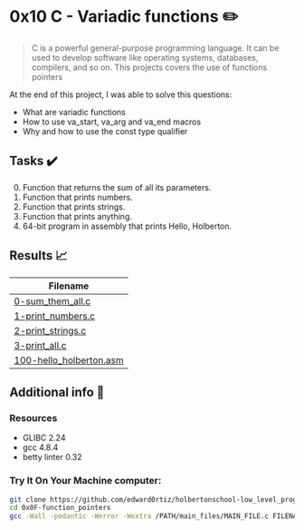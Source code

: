 # 0x10 C - Variadic functions :pencil2:

> C is a powerful general-purpose programming language. It can be used to develop software like operating systems, databases, compilers, and so on. This projects covers the use of functions pointers

At the end of this project, I was able to solve this questions:
  
* What are variadic functions
* How to use va_start, va_arg and va_end macros
* Why and how to use the const type qualifier

## Tasks :heavy_check_mark:

0. Function that returns the sum of all its parameters.
1. Function that prints numbers.
2. Function that prints strings.
3. Function that prints anything.
4. 64-bit program in assembly that prints Hello, Holberton.

## Results :chart_with_upwards_trend:

| Filename |
| ------ |
| [0-sum_them_all.c](https://github.com/edward0rtiz/holbertonschool-low_level_programming/blob/master/0x10-variadic_functions/0-sum_them_all.c)|
| [1-print_numbers.c](https://github.com/edward0rtiz/holbertonschool-low_level_programming/blob/master/0x10-variadic_functions/1-print_numbers.c)|
| [2-print_strings.c](https://github.com/edward0rtiz/holbertonschool-low_level_programming/blob/master/0x10-variadic_functions/2-print_strings.c)|
| [3-print_all.c](https://github.com/edward0rtiz/holbertonschool-low_level_programming/blob/master/0x10-variadic_functions/3-print_all.c)|
| [100-hello_holberton.asm](https://github.com/edward0rtiz/holbertonschool-low_level_programming/blob/master/0x10-variadic_functions/100-hello_holberton.asm)|


## Additional info :construction:
### Resources

- GLIBC 2.24
- gcc 4.8.4
- betty linter 0.32



### Try It On Your Machine computer:	
```bash
git clone https://github.com/edward0rtiz/holbertonschool-low_level_programming.git
cd 0x0F-function_pointers
gcc -Wall -pedantic -Werror -Wextra /PATH/main_files/MAIN_FILE.c FILENAME.c -o NEW_FILENAME
```

